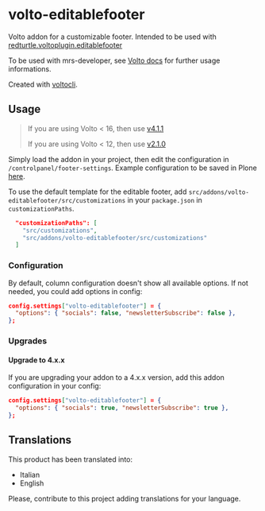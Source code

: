 # volto-editablefooter

Volto addon for a customizable footer.
Intended to be used with [redturtle.voltoplugin.editablefooter](https://github.com/RedTurtle/redturtle.voltoplugin.editablefooter)

To be used with mrs-developer, see [Volto docs](https://docs.voltocms.com/customizing/add-ons/) for further usage informations.

Created with [voltocli](https://github.com/nzambello/voltocli).

## Usage

> If you are using Volto < 16, then use [v4.1.1](https://github.com/collective/volto-editablefooter/tree/v4.1.1)
>
> If you are using Volto < 12, then use [v2.1.0](https://github.com/collective/volto-editablefooter/tree/v2.1.0)

Simply load the addon in your project, then edit the configuration in `/controlpanel/footer-settings`.
Example configuration to be saved in Plone [here](./footerConfigurationExample.json).

To use the default template for the editable footer, add `src/addons/volto-editablefooter/src/customizations` in your `package.json` in `customizationPaths`.

```json
  "customizationPaths": [
    "src/customizations",
    "src/addons/volto-editablefooter/src/customizations"
  ]
```

### Configuration

By default, column configuration doesn't show all available options.
If not needed, you could add options in config:

```json
config.settings["volto-editablefooter"] = {
  "options": { "socials": false, "newsletterSubscribe": false },
};
```

### Upgrades

#### Upgrade to 4.x.x

If you are upgrading your addon to a 4.x.x version, add this addon configuration in your config:

```json
config.settings["volto-editablefooter"] = {
  "options": { "socials": true, "newsletterSubscribe": true },
};
```

## Translations

This product has been translated into:

- Italian
- English

Please, contribute to this project adding translations for your language.
